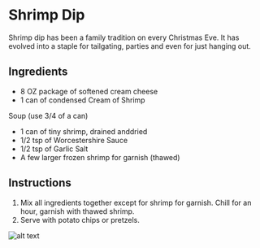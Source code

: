 # Shrimp Dip
Shrimp dip has been a family tradition on every Christmas Eve. It has
evolved into a staple for tailgating, parties and even for just hanging out.

## Ingredients
 - 8 OZ package of softened cream cheese
 - 1 can of condensed Cream of Shrimp
 
Soup (use 3/4 of a can)
- 1 can of tiny shrimp, drained anddried
- 1/2 tsp of Worcestershire Sauce
- 1/2 tsp of Garlic Salt
- A few larger frozen shrimp for garnish (thawed)

## Instructions

1. Mix all ingredients together except for shrimp for garnish. Chill for an hour, garnish with thawed shrimp.
2. Serve with potato chips or pretzels.


![alt text](https://github.com/hunterstrategy/HunterKitchen/blob/main/Photos/shrimpdip.jpg)

